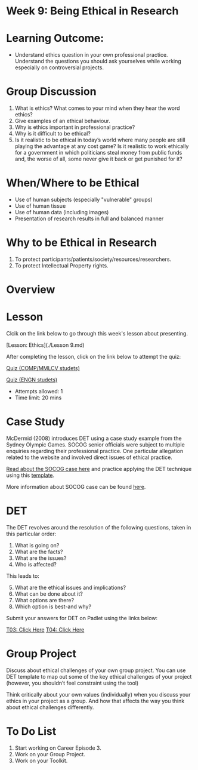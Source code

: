 # Week 9: Being Ethical in Research

# Learning Outcome:

  * Understand ethics question in your own professional practice.
  Understand the questions you should ask yourselves while working especially on controversial projects.
  
# Group Discussion

  1. What is ethics? What comes to your mind when they hear the word ethics?
  2. Give examples of an ethical behaviour.
  3. Why is ethics important in professional practice?
  4. Why is it difficult to be ethical?
  5. Is it realistic to be ethical in today’s world where many people are still playing the advantage at any cost game? Is it realistic to work ethically for a government in which politicians steal money from public funds and, the worse of all, some never give it back or get punished for it?
  
# When/Where to be Ethical

  * Use of human subjects (especially "vulnerable" groups)
  * Use of human tissue
  * Use of human data (including images)
  * Presentation of research results in full and balanced manner
  
# Why to be Ethical in Research

  1. To protect participants/patients/society/resources/researchers.
  2. To protect Intellectual Property rights.


# Overview




# Lesson

Clcik on the link below to go through this week's lesson about presenting.

[Lesson: Ethics](./Lesson 9.md)


After completing the lesson, click on the link below to attempt the quiz:

[Quiz (COMP/MMLCV studets)](https://wattlecourses.anu.edu.au/mod/quiz/view.php?id=2805708)

[Quiz (ENGN studets)](https://wattlecourses.anu.edu.au/mod/quiz/view.php?id=2805709)


  * Attempts allowed: 1
  * Time limit: 20 mins


# Case Study

McDermid (2008) introduces DET using a case study example from the Sydney Olympic Games. SOCOG senior officials were subject to multiple enquiries regarding their professional practice. One particular allegation related to the website and involved direct issues of ethical practice.


[Read about the SOCOG case here](https://wattlecourses.anu.edu.au/pluginfile.php/3288716/mod_lesson/page_contents/127107/Ethics%20-%20An%20Australian%20perspective%20%282%29.pdf?time=1597459286255) and practice applying the DET technique using this [template](https://wattlecourses.anu.edu.au/pluginfile.php/3288716/mod_lesson/page_contents/127107/DET%20template.docx).

More information about SOCOG case can be found [here](https://www.humanrights.gov.au/our-work/disability-rights/bruce-lindsay-maguire-v-sydney-organising-committee-olympic-games). 



# DET

The DET revolves around the resolution of the following questions, taken in this particular order:

  1. What is going on?
  2. What are the facts?
  3. What are the issues?
  4. Who is affected?
  
This leads to:

  5. What are the ethical issues and implications?
  6. What can be done about it?
  7. What options are there?
  8. Which option is best-and why?


Submit your answers for DET on Padlet using the links below:

[T03: Click Here](https://anu.padlet.org/u6554505/being-ethical-in-research-s3xfwvzh0mha34c6)
[T04: Click Here](https://anu.padlet.org/u6554505/being-ethical-in-research-kkc78x465rrlq5zy)


# Group Project

Discuss about ethical challenges of your own group project. You can use DET template to map out some of the key ethical challenges of your project (however, you shouldn’t feel constraint using the tool)​

Think critically about your own values (individually) when you discuss your ethics in your project as a group. And how that affects the way you think about ethical challenges differently.


# To Do List

  1. Start working on Career Episode 3.
  2. Work on your Group Project.
  3. Work on your Toolkit.
  
 
